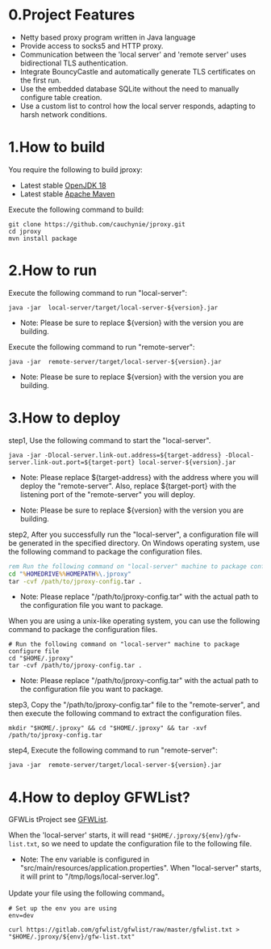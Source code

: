 # 0.Project Features
* Netty based proxy program written in Java language
* Provide access to socks5 and HTTP proxy.
* Communication between the 'local server' and 'remote server' uses bidirectional TLS authentication.
* Integrate BouncyCastle and automatically generate TLS certificates on the first run.
* Use the embedded database SQLite without the need to manually configure table creation.
* Use a custom list to control how the local server responds, adapting to harsh network conditions.

# 1.How to build
You require the following to build jproxy:
* Latest stable [OpenJDK 18](https://adoptium.net/)
* Latest stable [Apache Maven](https://maven.apache.org/)

Execute the following command to build:
```
git clone https://github.com/cauchynie/jproxy.git
cd jproxy
mvn install package
```

# 2.How to run
Execute the following command to run "local-server":<br>

```shell
java -jar  local-server/target/local-server-${version}.jar
```

* Note: Please be sure to replace ${version} with the version you are building.<br>

Execute the following command to run "remote-server":<br>


```shell
java -jar  remote-server/target/local-server-${version}.jar
```

* Note: Please be sure to replace ${version} with the version you are building.<br>

# 3.How to deploy
step1, Use the following command to start the "local-server".<br>
```shell
java -jar -Dlocal-server.link-out.address=${target-address} -Dlocal-server.link-out.port=${target-port} local-server-${version}.jar
```

* Note: Please replace \${target-address} with the address where you will deploy the "remote-server". Also, replace ${target-port} with the listening port of the "remote-server" you will deploy.<br>

* Note: Please be sure to replace \${version} with the version you are building.<br>

step2, After you successfully run the "local-server", a configuration file will be generated in the specified directory. On Windows operating system, use the following command to package the configuration files.<br>

```cmd
rem Run the following command on "local-server" machine to package configure file
cd "%HOMEDRIVE%%HOMEPATH%\.jproxy"
tar -cvf /path/to/jproxy-config.tar .
```

* Note: Please replace "/path/to/jproxy-config.tar" with the actual path to the configuration file you want to package.

When you are using a unix-like operating system, you can use the following command to package the configuration files.<br>

```shell
# Run the following command on "local-server" machine to package configure file
cd "$HOME/.jproxy"
tar -cvf /path/to/jproxy-config.tar .
```

* Note: Please replace "/path/to/jproxy-config.tar" with the actual path to the configuration file you want to package.

step3, Copy the "/path/to/jproxy-config.tar" file to the "remote-server", and then execute the following command to extract the configuration files. 

```shell
mkdir "$HOME/.jproxy" && cd "$HOME/.jproxy" && tar -xvf /path/to/jproxy-config.tar
```

step4, Execute the following command to run "remote-server":<br>

```shell
java -jar  remote-server/target/local-server-${version}.jar
```

# 4.How to deploy GFWList?
GFWLis tProject see [GFWList](https://github.com/gfwlist/gfwlist).<br>

When the 'local-server' starts, it will read `"$HOME/.jproxy/${env}/gfw-list.txt`, so we need to update the configuration file to the following file.<br>
* Note: The env variable is configured in "src/main/resources/application.properties". When "local-server" starts, it will print to "/tmp/logs/local-server.log".<br>

Update your file using the following command。<br>

```shell
# Set up the env you are using
env=dev

curl https://gitlab.com/gfwlist/gfwlist/raw/master/gfwlist.txt > "$HOME/.jproxy/${env}/gfw-list.txt"

```








